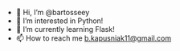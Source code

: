 - 👋 Hi, I’m @bartosseey
- 👀 I’m interested in Python!
- 🌱 I’m currently learning Flask!
- 📫 How to reach me b.kapusniak11@gmail.com

<!---
bartosseey/bartosseey is a ✨ special ✨ repository because its `README.md` (this file) appears on your GitHub profile.
You can click the Preview link to take a look at your changes.
--->
